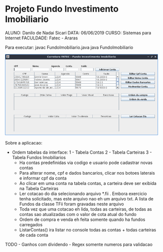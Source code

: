 # Projeto Fundo Investimento Imobiliario
ALUNO: Danilo de Nadai Sicari
DATA: 06/06/2019
CURSO: Sistemas para Internet
FACULDADE: Fatec - Araras

Para executar:  javac FundoImobiliario.java
                java FundoImobiliario
                
![alt text](http://raw.githubusercontent.com/dsicari/fundoInvestimentoImobiliario/master/formMain.png)

Sobre a aplicacao:    
- Ordem tabelas da interface:   1 - Tabela Contas 
                                2 - Tabela Carteiras
                                3 - Tabela Fundos Imobiliarios
    - Ha contas predefinidas via codigo e usuario pode cadastrar novas contas
    - Para alterar nome, cpf e dados bancarios, clicar nos botoes laterais e informar cpf da conta
    - Ao clicar em uma conta na tabela contas, a carteira deve ser exibida na Tabela Carteiras
    - Ler cotacao do dia selecionando arquivo *.fii . Embora exercicio tenha solicitado, mas este arquivo nao eh um arquivo txt.
      A lista de Fundos da classe TFii foram gravadas neste arquivo
    - Toda vez que uma cotacao eh lida, todas as carteiras, de todas as contas sao atualizadas com o valor de cota atual do fundo
    - Ordem de compra e venda eh feita somente quando ha fundos carregados
    - ListarContas() ira listar no console todas as contas + todas carteiras de cada conta

TODO
    - Ganhos com dividendo
    - Regex somente numeros para validacao
